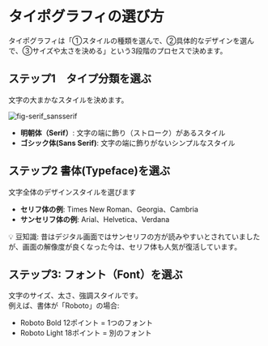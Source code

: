 # タイポグラフィの選び方
タイポグラフィは「①スタイルの種類を選んで、②具体的なデザインを選んで、③サイズや太さを決める」という3段階のプロセスで決めます。
## ステップ1　タイプ分類を選ぶ
文字の大まかなスタイルを決めます。

![fig-serif_sansserif](https://github.com/user-attachments/assets/e156ea0b-14fa-4bcf-a131-7ec568255c2c)

- **明朝体（Serif）**: 文字の端に飾り（ストローク）があるスタイル
- **ゴシック体(Sans Serif)**: 文字の端に飾りがないシンプルなスタイル

## ステップ2 書体(Typeface)を選ぶ
文字全体のデザインスタイルを選びます
- **セリフ体の例**: Times New Roman、Georgia、Cambria
- **サンセリフ体の例**: Arial、Helvetica、Verdana

💡 豆知識: 昔はデジタル画面ではサンセリフの方が読みやすいとされていましたが、画面の解像度が良くなった今は、セリフ体も人気が復活しています。

## ステップ3: フォント（Font）を選ぶ
文字のサイズ、太さ、強調スタイルです。  
例えば、書体が「Roboto」の場合:  

- Roboto Bold 12ポイント = 1つのフォント
- Roboto Light 18ポイント = 別のフォント
